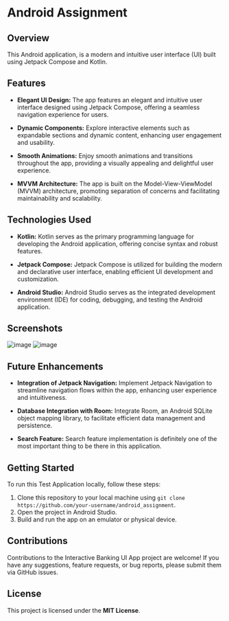 # Android Assignment

## Overview

This Android application, is a modern and intuitive user interface (UI) built using Jetpack Compose and Kotlin. 
## Features

- **Elegant UI Design:** The app features an elegant and intuitive user interface designed using Jetpack Compose, offering a seamless navigation experience for users.
  
- **Dynamic Components:** Explore interactive elements such as expandable sections and dynamic content, enhancing user engagement and usability.
  
- **Smooth Animations:** Enjoy smooth animations and transitions throughout the app, providing a visually appealing and delightful user experience.

- **MVVM Architecture:** The app is built on the Model-View-ViewModel (MVVM) architecture, promoting separation of concerns and facilitating maintainability and scalability.

## Technologies Used

- **Kotlin:** Kotlin serves as the primary programming language for developing the Android application, offering concise syntax and robust features.

- **Jetpack Compose:** Jetpack Compose is utilized for building the modern and declarative user interface, enabling efficient UI development and customization.

- **Android Studio:** Android Studio serves as the integrated development environment (IDE) for coding, debugging, and testing the Android application.

## Screenshots
![image](https://github.com/user-attachments/assets/73617e41-0701-4b1e-968b-51864173a35b)
![image](https://github.com/user-attachments/assets/aa3e6aa2-f03c-4625-a7d6-0fb82d8cbe26)




## Future Enhancements

- **Integration of Jetpack Navigation:** Implement Jetpack Navigation to streamline navigation flows within the app, enhancing user experience and intuitiveness.

- **Database Integration with Room:** Integrate Room, an Android SQLite object mapping library, to facilitate efficient data management and persistence.

- **Search Feature:** Search feature implementation is definitely one of the most important thing to be there in this application.

## Getting Started

To run this Test Application locally, follow these steps:

1. Clone this repository to your local machine using `git clone https://github.com/your-username/android_assignment`.
2. Open the project in Android Studio.
3. Build and run the app on an emulator or physical device.

## Contributions

Contributions to the Interactive Banking UI App project are welcome! If you have any suggestions, feature requests, or bug reports, please submit them via GitHub issues.

## License

This project is licensed under the **MIT License**.

